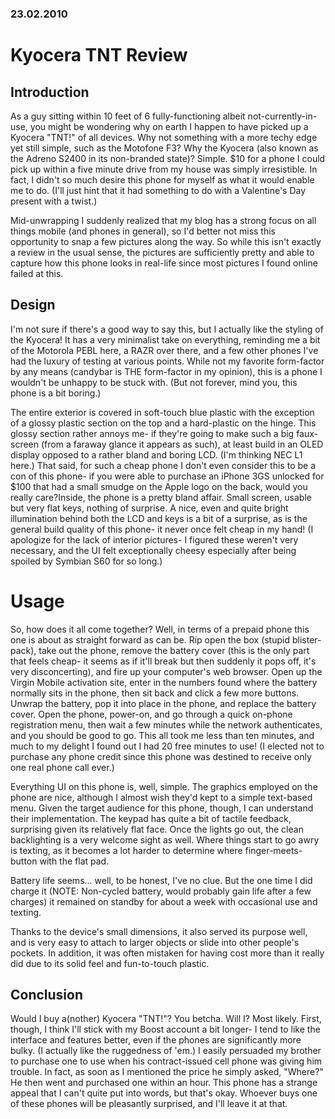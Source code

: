 ### 23.02.2010

# Kyocera TNT Review

## Introduction

As a guy sitting within 10 feet of 6 fully-functioning albeit not-currently-in-use, you might be wondering why on earth I happen to have picked up a Kyocera "TNT!" of all devices. Why not something with a more techy edge yet still simple, such as the Motofone F3? Why the Kyocera (also known as the Adreno S2400 in its non-branded state)? Simple. $10 for a phone I could pick up within a five minute drive from my house was simply irresistible. In fact, I didn't so much desire this phone for myself as what it would enable me to do. (I'll just hint that it had something to do with a Valentine's Day present with a twist.)

Mid-unwrapping I suddenly realized that my blog has a strong focus on all things mobile (and phones in general), so I'd better not miss this opportunity to snap a few pictures along the way. So while this isn't exactly a review in the usual sense, the pictures are sufficiently pretty and able to capture how this phone looks in real-life since most pictures I found online failed at this.

## Design

I'm not sure if there's a good way to say this, but I actually like the styling of the Kyocera! It has a very minimalist take on everything, reminding me a bit of the Motorola PEBL here, a RAZR over there, and a few other phones I've had the luxury of testing at various points. While not my favorite form-factor by any means (candybar is THE form-factor in my opinion), this is a phone I wouldn't be unhappy to be stuck with. (But not forever, mind you, this phone is a bit boring.)

The entire exterior is covered in soft-touch blue plastic with the exception of a glossy plastic section on the top and a hard-plastic on the hinge. This glossy section rather annoys me- if they're going to make such a big faux-screen (from a faraway glance it appears as such), at least build in an OLED display opposed to a rather bland and boring LCD. (I'm thinking NEC L1 here.) That said, for such a cheap phone I don't even consider this to be a con of this phone- if you were able to purchase an iPhone 3GS unlocked for $100 that had a small smudge on the Apple logo on the back, would you really care?Inside, the phone is a pretty bland affair. Small screen, usable but very flat keys, nothing of surprise. A nice, even and quite bright illumination behind both the LCD and keys is a bit of a surprise, as is the general build quality of this phone- it never once felt cheap in my hand! (I apologize for the lack of interior pictures- I figured these weren't very necessary, and the UI felt exceptionally cheesy especially after being spoiled by Symbian S60 for so long.)

# Usage

So, how does it all come together? Well, in terms of a prepaid phone this one is about as straight forward as can be. Rip open the box (stupid blister-pack), take out the phone, remove the battery cover (this is the only part that feels cheap- it seems as if it'll break but then suddenly it pops off, it's very disconcerting), and fire up your computer's web browser. Open up the Virgin Mobile activation site, enter in the numbers found where the battery normally sits in the phone, then sit back and click a few more buttons. Unwrap the battery, pop it into place in the phone, and replace the battery cover. Open the phone, power-on, and go through a quick on-phone registration menu, then wait a few minutes while the network authenticates, and you should be good to go. This all took me less than ten minutes, and much to my delight I found out I had 20 free minutes to use! (I elected not to purchase any phone credit since this phone was destined to receive only one real phone call ever.)

Everything UI on this phone is, well, simple. The graphics employed on the phone are nice, although I almost wish they'd kept to a simple text-based menu. Given the target audience for this phone, though, I can understand their implementation. The keypad has quite a bit of tactile feedback, surprising given its relatively flat face. Once the lights go out, the clean backlighting is a very welcome sight as well. Where things start to go awry is texting, as it becomes a lot harder to determine where finger-meets-button with the flat pad.

Battery life seems... well, to be honest, I've no clue. But the one time I did charge it (NOTE: Non-cycled battery, would probably gain life after a few charges) it remained on standby for about a week with occasional use and texting.

Thanks to the device's small dimensions, it also served its purpose well, and is very easy to attach to larger objects or slide into other people's pockets. In addition, it was often mistaken for having cost more than it really did due to its solid feel and fun-to-touch plastic.

## Conclusion

Would I buy a(nother) Kyocera "TNT!"? You betcha. Will I? Most likely. First, though, I think I'll stick with my Boost account a bit longer- I tend to like the interface and features better, even if the phones are significantly more bulky. (I actually like the ruggedness of 'em.) I easily persuaded my brother to purchase one to use when his contract-issued cell phone was giving him trouble. In fact, as soon as I mentioned the price he simply asked, "Where?" He then went and purchased one within an hour. This phone has a strange appeal that I can't quite put into words, but that's okay. Whoever buys one of these phones will be pleasantly surprised, and I'll leave it at that.